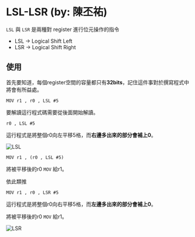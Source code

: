 # LSL-LSR (by: 陳丕祐)

 `LSL` 與 `LSR` 是兩種對 register 進行位元操作的指令

* LSL -> Logical Shift Left
* LSR -> Logical Shift Right

## 使用

首先要知道，每個register空間的容量都只有**32bits**，記住這件事對於撰寫程式中將會有所益處。

```arm
MOV r1 , r0 , LSL #5
```

要解讀這行程式碼需要從後面開始解讀。

```arm
r0 , LSL #5
```

這行程式是將整個r0向左平移5格，而**右邊多出來的部分會補上0**。

![LSL](http://i.imgur.com/08m0Liw.png)

```arm
MOV r1 , (r0 , LSL #5)
```

將被平移後的r0 `MOV` 給r1。

依此類推

```arm
MOV r1 , r0 , LSR #5
```

這行程式是將整個r0向右平移5格，而**左邊多出來的部分會補上0**。

將被平移後的r0 `MOV` 給r1。

![LSR](http://i.imgur.com/owef1iw.png)
